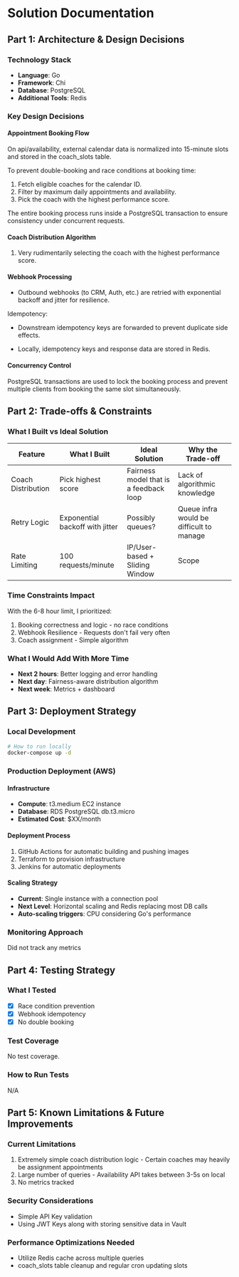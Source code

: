 # Solution Documentation

## Part 1: Architecture & Design Decisions

### Technology Stack
- **Language**: Go
- **Framework**: Chi
- **Database**: PostgreSQL
- **Additional Tools**: Redis

### Key Design Decisions

#### Appointment Booking Flow

On api/availability, external calendar data is normalized into 15-minute slots and stored in the coach_slots table.

To prevent double-booking and race conditions at booking time:

1. Fetch eligible coaches for the calendar ID.
2. Filter by maximum daily appointments and availability.
3. Pick the coach with the highest performance score.

The entire booking process runs inside a PostgreSQL transaction to ensure consistency under concurrent requests.

#### Coach Distribution Algorithm

1. Very rudimentarily selecting the coach with the highest performance score.

#### Webhook Processing

- Outbound webhooks (to CRM, Auth, etc.) are retried with exponential backoff and jitter for resilience.

Idempotency:

- Downstream idempotency keys are forwarded to prevent duplicate side effects.

- Locally, idempotency keys and response data are stored in Redis.

#### Concurrency Control

PostgreSQL transactions are used to lock the booking process and prevent multiple clients from booking the same slot simultaneously. 

## Part 2: Trade-offs & Constraints

### What I Built vs Ideal Solution

| Feature | What I Built | Ideal Solution | Why the Trade-off |
|---------|--------------|----------------|-------------------|
| Coach Distribution | Pick highest score | Fairness model that is a feedback loop | Lack of algorithmic knowledge |
| Retry Logic | Exponential backoff with jitter | Possibly queues? | Queue infra would be difficult to manage |
| Rate Limiting | 100 requests/minute | IP/User-based + Sliding Window | Scope |

### Time Constraints Impact
With the 6-8 hour limit, I prioritized:
1. Booking correctness and logic - no race conditions
2. Webhook Resilience - Requests don't fail very often 
3. Coach assignment - Simple algorithm

### What I Would Add With More Time
- **Next 2 hours**: Better logging and error handling
- **Next day**: Fairness-aware distribution algorithm
- **Next week**: Metrics + dashboard

## Part 3: Deployment Strategy

### Local Development
```bash
# How to run locally
docker-compose up -d
```

### Production Deployment (AWS)

#### Infrastructure
- **Compute**: t3.medium EC2 instance
- **Database**: RDS PostgreSQL db.t3.micro
- **Estimated Cost**: $XX/month

#### Deployment Process
1. GitHub Actions for automatic building and pushing images
2. Terraform to provision infrastructure
3. Jenkins for automatic deployments

#### Scaling Strategy
- **Current**: Single instance with a connection pool
- **Next Level**: Horizontal scaling and Redis replacing most DB calls
- **Auto-scaling triggers**: CPU considering Go's performance

### Monitoring Approach

Did not track any metrics

## Part 4: Testing Strategy

### What I Tested
- [x] Race condition prevention
- [x] Webhook idempotency
- [x] No double booking

### Test Coverage

No test coverage.

### How to Run Tests
N/A

## Part 5: Known Limitations & Future Improvements

### Current Limitations
1. Extremely simple coach distribution logic - Certain coaches may heavily be assignment appointments
2. Large number of queries - Availability API takes between 3-5s on local
3. No metrics tracked

### Security Considerations
- Simple API Key validation 
- Using JWT Keys along with storing sensitive data in Vault

### Performance Optimizations Needed
- Utilize Redis cache across multiple queries
- coach_slots table cleanup and regular cron updating slots
